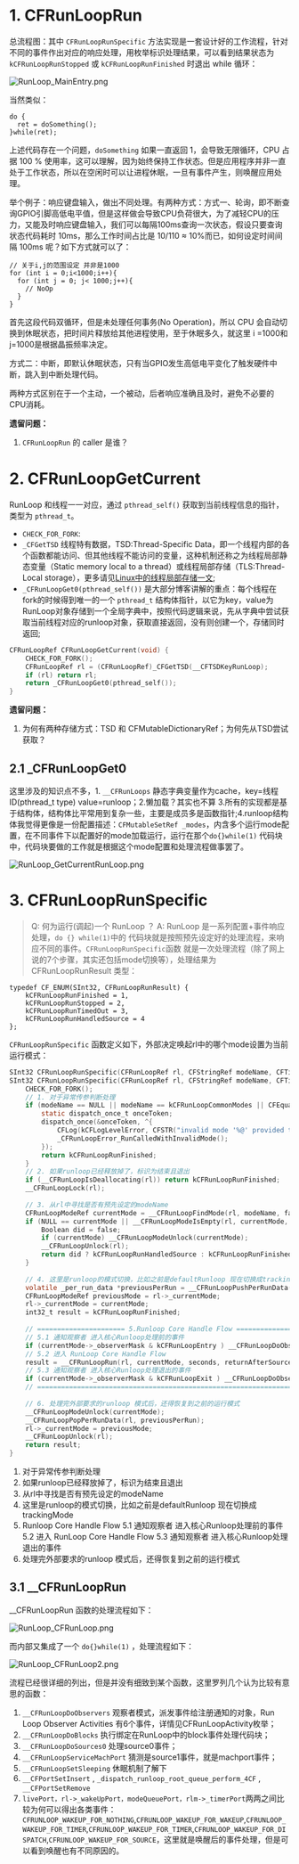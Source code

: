 # 1. CFRunLoopRun
总流程图：其中 `CFRunLoopRunSpecific` 方法实现是一套设计好的工作流程，针对不同的事件作出对应的响应处理，用枚举标识处理结果，可以看到结果状态为 `kCFRunLoopRunStopped` 或 `kCFRunLoopRunFinished` 时退出 while 循环：

![RunLoop_MainEntry.png](./resource/RunLoop_MainEntry.png)

当然类似：
```
do {
  ret = doSomething();
}while(ret);
```
上述代码存在一个问题，`doSomething` 如果一直返回 1，会导致无限循环，CPU 占据 100 % 使用率，这可以理解，因为始终保持工作状态。但是应用程序并非一直处于工作状态，所以在空闲时可以让进程休眠，一旦有事件产生，则唤醒应用处理。

举个例子：响应键盘输入，做出不同处理。有两种方式：方式一、轮询，即不断查询GPIO引脚高低电平值，但是这样做会导致CPU负荷很大，为了减轻CPU的压力，又能及时响应键盘输入，我们可以每隔100ms查询一次状态，假设只要查询状态代码耗时 10ms，那么工作时间占比是 10/110 ≈ 10%而已，如何设定时间间隔 100ms 呢？如下方式就可以了：

```
// 关于i,j的范围设定 并非是1000
for (int i = 0;i<1000;i++){
  for (int j = 0; j< 1000;j++){
    // NoOp
  }
}
```

首先这段代码双循环，但是未处理任何事务(No Operation)，所以 CPU 会自动切换到休眠状态，把时间片释放给其他进程使用，至于休眠多久，就这里 i =1000和j=1000是根据晶振频率决定。

方式二：中断，即默认休眠状态，只有当GPIO发生高低电平变化了触发硬件中断，跳入到中断处理代码。

两种方式区别在于一个主动，一个被动，后者响应准确且及时，避免不必要的CPU消耗。

**遗留问题：**
1. `CFRunLoopRun` 的 caller 是谁？

# 2. CFRunLoopGetCurrent

RunLoop 和线程一一对应，通过 `pthread_self()` 获取到当前线程信息的指针，类型为 `pthread_t`。

* `CHECK_FOR_FORK`:
* `_CFGetTSD` 线程特有数据，TSD:Thread-Specific Data，即一个线程内部的各个函数都能访问、但其他线程不能访问的变量，这种机制还称之为线程局部静态变量（Static memory local to a thread）或线程局部存储（TLS:Thread-Local storage），更多请见[Linux中的线程局部存储一文](https://blog.csdn.net/cywosp/article/details/26469435);
* `_CFRunLoopGet0(pthread_self())` 是大部分博客讲解的重点：每个线程在fork的时候得到唯一的一个 `pthread_t` 结构体指针，以它为key，value为RunLoop对象存储到一个全局字典中，按照代码逻辑来说，先从字典中尝试获取当前线程对应的runloop对象，获取直接返回，没有则创建一个，存储同时返回;

```objective-c
CFRunLoopRef CFRunLoopGetCurrent(void) {
    CHECK_FOR_FORK();
    CFRunLoopRef rl = (CFRunLoopRef)_CFGetTSD(__CFTSDKeyRunLoop);
    if (rl) return rl;
    return _CFRunLoopGet0(pthread_self());
}
```

**遗留问题：**
1. 为何有两种存储方式：TSD 和 CFMutableDictionaryRef；为何先从TSD尝试获取？

## 2.1 _CFRunLoopGet0

这里涉及的知识点不多，1. `__CFRunLoops` 静态字典变量作为cache，key=线程ID(pthread_t type) value=runloop；2.懒加载？其实也不算 3.所有的实现都是基于结构体，结构体比平常用到复杂一些，主要是成员多是函数指针;4.runloop结构体我觉得更像是一份配置描述：`CFMutableSetRef _modes`，内含多个运行mode配置，在不同事件下以配置好的mode加载运行，运行在那个`do{}while(1)` 代码块中，代码块要做的工作就是根据这个mode配置和处理流程做事罢了。

![RunLoop_GetCurrentRunLoop.png](./resource/RunLoop_GetCurrentRunLoop.png)

# 3. CFRunLoopRunSpecific

> Q: 何为运行(调起)一个 RunLoop ？
> A: RunLoop 是一系列配置+事件响应处理，`do {} while(1)`中的 代码块就是按照预先设定好的处理流程，来响应不同的事件。`CFRunLoopRunSpecific`函数 就是一次处理流程（除了网上说的7个步骤，其实还包括mode切换等），处理结果为 CFRunLoopRunResult 类型：

```
typedef CF_ENUM(SInt32, CFRunLoopRunResult) {
    kCFRunLoopRunFinished = 1,
    kCFRunLoopRunStopped = 2,
    kCFRunLoopRunTimedOut = 3,
    kCFRunLoopRunHandledSource = 4
};
```

`CFRunLoopRunSpecific` 函数定义如下，外部决定唤起rl中的哪个mode设置为当前运行模式：

```objective-c
SInt32 CFRunLoopRunSpecific(CFRunLoopRef rl, CFStringRef modeName, CFTimeInterval seconds, Boolean returnAfterSourceHandled){
SInt32 CFRunLoopRunSpecific(CFRunLoopRef rl, CFStringRef modeName, CFTimeInterval seconds, Boolean returnAfterSourceHandled) {     /* DOES CALLOUT */
    CHECK_FOR_FORK();
    // 1. 对于异常传参判断处理
    if (modeName == NULL || modeName == kCFRunLoopCommonModes || CFEqual(modeName, kCFRunLoopCommonModes)) {
        static dispatch_once_t onceToken;
        dispatch_once(&onceToken, ^{
            CFLog(kCFLogLevelError, CFSTR("invalid mode '%@' provided to CFRunLoopRunSpecific - break on _CFRunLoopError_RunCalledWithInvalidMode to debug. This message will only appear once per execution."), modeName);
            _CFRunLoopError_RunCalledWithInvalidMode();
        });
        return kCFRunLoopRunFinished;
    }
    // 2. 如果runloop已经释放掉了，标识为结束且退出
    if (__CFRunLoopIsDeallocating(rl)) return kCFRunLoopRunFinished;
    __CFRunLoopLock(rl);
    
    // 3. 从rl中寻找是否有预先设定的modeName
    CFRunLoopModeRef currentMode = __CFRunLoopFindMode(rl, modeName, false);
    if (NULL == currentMode || __CFRunLoopModeIsEmpty(rl, currentMode, rl->_currentMode)) {
        Boolean did = false;
        if (currentMode) __CFRunLoopModeUnlock(currentMode);
        __CFRunLoopUnlock(rl);
        return did ? kCFRunLoopRunHandledSource : kCFRunLoopRunFinished;
    }
    
    // 4. 这里是runloop的模式切换，比如之前是defaultRunloop 现在切换成trackingMode
    volatile _per_run_data *previousPerRun = __CFRunLoopPushPerRunData(rl);
    CFRunLoopModeRef previousMode = rl->_currentMode;
    rl->_currentMode = currentMode;
    int32_t result = kCFRunLoopRunFinished;
    
    // ====================== 5.Runloop Core Handle Flow ====================
    // 5.1 通知观察者 进入核心Runloop处理前的事件
	if (currentMode->_observerMask & kCFRunLoopEntry ) __CFRunLoopDoObservers(rl, currentMode, kCFRunLoopEntry);
    // 5.2 进入 RunLoop Core Handle Flow
	result = __CFRunLoopRun(rl, currentMode, seconds, returnAfterSourceHandled, previousMode);
    // 5.3 通知观察者 进入核心Runloop处理退出的事件
	if (currentMode->_observerMask & kCFRunLoopExit ) __CFRunLoopDoObservers(rl, currentMode, kCFRunLoopExit);
    // =====================================================================
    
    // 6. 处理完外部要求的runloop 模式后，还得恢复到之前的运行模式
    __CFRunLoopModeUnlock(currentMode);
    __CFRunLoopPopPerRunData(rl, previousPerRun);
	rl->_currentMode = previousMode;
    __CFRunLoopUnlock(rl);
    return result;
}
```

1. 对于异常传参判断处理
2. 如果runloop已经释放掉了，标识为结束且退出
3. 从rl中寻找是否有预先设定的modeName
4. 这里是runloop的模式切换，比如之前是defaultRunloop 现在切换成trackingMode
5. Runloop Core Handle Flow
  5.1 通知观察者 进入核心Runloop处理前的事件
  5.2 进入 RunLoop Core Handle Flow
  5.3 通知观察者 进入核心Runloop处理退出的事件
6. 处理完外部要求的runloop 模式后，还得恢复到之前的运行模式

## 3.1 __CFRunLoopRun 
__CFRunLoopRun 函数的处理流程如下：

![RunLoop_CFRunLoop.png](./resource/RunLoop_CFRunLoop.png)

而内部又集成了一个 `do{}while(1)` ，处理流程如下：

![RunLoop_CFRunLoop2.png](./resource/RunLoop_CFRunLoop2.png)

流程已经很详细的列出，但是并没有细致到某个函数，这里罗列几个认为比较有意思的函数：
1. `__CFRunLoopDoObservers` 观察者模式，派发事件给注册通知的对象，Run Loop Observer Activities 有6个事件，详情见CFRunLoopActivity枚举；
2. `__CFRunLoopDoBlocks` 执行绑定在RunLoop中的block事件处理代码块；
3. `__CFRunLoopDoSources0` 处理source0事件；
4. `__CFRunLoopServiceMachPort` 猜测是source1事件，就是machport事件；
5. `__CFRunLoopSetSleeping` 休眠机制了解下
6. `__CFPortSetInsert` , `_dispatch_runloop_root_queue_perform_4CF` , `__CFPortSetRemove`
7. `livePort，rl->_wakeUpPort，modeQueuePort，rlm->_timerPort`两两之间比较为何可以得出各类事件：`CFRUNLOOP_WAKEUP_FOR_NOTHING`,`CFRUNLOOP_WAKEUP_FOR_WAKEUP`,`CFRUNLOOP_WAKEUP_FOR_TIMER`,`CFRUNLOOP_WAKEUP_FOR_TIMER`,`CFRUNLOOP_WAKEUP_FOR_DISPATCH`,`CFRUNLOOP_WAKEUP_FOR_SOURCE`，这里就是唤醒后的事件处理，但是可以看到唤醒也有不同原因的。